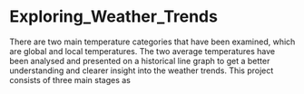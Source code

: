# Exploring_Weather_Trends

There are two main temperature categories that have been examined, which are global and local temperatures. The two average temperatures have been analysed and presented on a historical line graph to get a better understanding and clearer insight into the weather trends. This project consists of three main stages as
